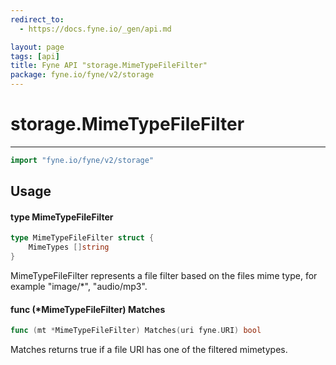 ```yaml
---
redirect_to:
  - https://docs.fyne.io/_gen/api.md

layout: page
tags: [api]
title: Fyne API "storage.MimeTypeFileFilter"
package: fyne.io/fyne/v2/storage
---
```

# storage.MimeTypeFileFilter
---
```go
import "fyne.io/fyne/v2/storage"
```

## Usage

#### type MimeTypeFileFilter

```go
type MimeTypeFileFilter struct {
	MimeTypes []string
}
```

MimeTypeFileFilter represents a file filter based on the files mime type, for example "image/*", "audio/mp3".

#### func (*MimeTypeFileFilter) Matches

```go
func (mt *MimeTypeFileFilter) Matches(uri fyne.URI) bool
```
Matches returns true if a file URI has one of the filtered mimetypes.
